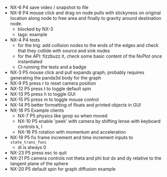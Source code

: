 - NX-6 P4 save video / snapshot to file
- NX-8 P4 mouse click and drag on node pulls with stickyness on original location along node to free area and finally to
  gravity around destination node.
  - blocked by NX-3
  - tags: example
- NX-4 P4 tests
  - for the trig: add collision nodes to the ends of the edges and check that they collide with source and sink nodes
  - for the API: fizzbuzz it, check some basic content of the NxPlot once instantiated
  - CI running the tests and a badge
- NX-3 P5 mouse click and pull expands graph; probably requires generating the panda3d body for the graph
- NX-9 P5 press r to reset camera position
- NX-12 P5 press t to toggle default spin
- NX-13 P5 press h to toggle GUI
- NX-15 P5 press m to toggle mouse control
- NX-14 P5 better formatting of floats and printed objects in GUI
- NX-18 P5 Example clients
  - NX-7 P5 physics like goop so when moved
  - NX-10 P5 enable 'peek' with camera by shifting lense with keyboard controls k, l
  - NX-16 P5 rotation with momentum and acceleration
- NX-19 P5 fix frame increment and time increment inputs to `state_trans_func`
  - di is always 0
- NX-23 P5 press esc to quit
- NX-21 P5 camera controls not theta and phi but dx and dy relative to the tangent plane of the sphere
- NX-20 P5 default spin for graph diffusion example
